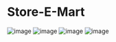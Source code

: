 # Store-E-Mart
![image](https://user-images.githubusercontent.com/59146328/120080888-68e15980-c0d8-11eb-8153-4c386a8a5fda.png)
![image](https://user-images.githubusercontent.com/59146328/120080902-73035800-c0d8-11eb-8674-57f12e4c68dc.png)
![image](https://user-images.githubusercontent.com/59146328/120080924-86162800-c0d8-11eb-9171-22ccfd3a561f.png)
![image](https://user-images.githubusercontent.com/59146328/120081194-ec4f7a80-c0d9-11eb-8524-68c22a36cbd2.png)
